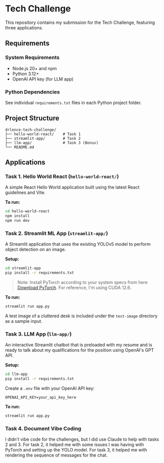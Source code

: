 # Tech Challenge

This repository contains my submission for the Tech Challenge, featuring three applications. 

## Requirements

### System Requirements
- Node.js 20+ and npm
- Python 3.12+
- OpenAI API key (for LLM app)

### Python Dependencies
See individual `requirements.txt` files in each Python project folder.

## Project Structure

```
drlence-tech-challenge/
├── hello-world-react/    # Task 1
├── streamlit-app/        # Task 2 
├── llm-app/              # Task 3 (Bonus)
└── README.md
```

## Applications

### Task 1. Hello World React (`hello-world-react/`)

A simple React Hello World application built using the latest React guidelines and Vite.

**To run:**
```bash
cd hello-world-react
npm install
npm run dev
```

### Task 2. Streamlit ML App (`streamlit-app/`)

A Streamlit application that uses the existing YOLOv5 model to perform object detection on an image.

**Setup:**
```bash
cd streamlit-app
pip install -r requirements.txt
```

> Note: Install PyTorch according to your system specs from here [Download PyTorch](https://pytorch.org/get-started/locally/). For reference, I'm using CUDA 12.6.


**To run:**
```bash
streamlit run app.py
```
A test image of a cluttered desk is included under the `test-image` directory as a sample input.

### Task 3. LLM App (`llm-app/`)

An interactive Streamlit chatbot that is preloaded with my resume and is ready to talk about my qualifications for the position using OpenAI's GPT API.

**Setup:**
```bash
cd llm-app
pip install -r requirements.txt
```

Create a `.env` file with your OpenAI API key:
```
OPENAI_API_KEY=your_api_key_here
```

**To run:**
```bash
streamlit run app.py
```

### Task 4. Document Vibe Coding
I didn't vibe code for the challenges, but I did use Claude to help with tasks 2 and 3. For task 2, it helped me with some issues I was having with PyTorch and setting up the YOLO model. For task 3, it helped me with rendering the sequence of messages for the chat.

